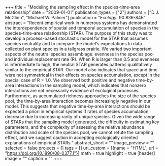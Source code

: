 +++
title = "Modeling the sampling effect in the species-time-area relationship"
date = "2009-01-01"
publication_types = ["2"]
authors = ["D.J. McGlinn", "Michael W. Palmer"]
publication = "_Ecology_, 90:836-846"
abstract = "Recent empirical work in numerous systems has demonstrated the interdependence of spatial and temporal accumulation of species in the species–time–area relationship (STAR). The purpose of this study was to develop a process-based stochastic model for the STAR that assumes species neutrality and to compare the model's expectations to data collected on plant species in a tallgrass prairie. We varied two important aspects of the neutral species assemblage: evenness in the species pool and individual replacement rate (R). When R is larger than 0.5 and evenness is intermediate to high, the neutral STAR generates patterns qualitatively similar to the empirical STAR. Our model also indicates that space and time were not symmetrical in their effects on species accumulation, except in the special case of R = 1.0. We observed both positive and negative time-by-area interactions in the sampling model, which indicates that nonzero interactions are not necessarily evidence of ecological processes. Furthermore, as accumulated richness approaches the size of the species pool, the time-by-area interaction becomes increasingly negative in our model. This suggests that negative time-by-area interactions should be expected a priori in empirical systems if rates of species accumulation decrease due to increasing rarity of unique species. Given the wide range of STARs that the sampling model generated, the difficulty in estimating key parameters, and the complexity of assessing the relative abundance distribution and scale of the species pool, we cannot refute the sampling effect, and we suggest caution in accepting ecologically oriented explanations of empirical STARs."
abstract_short = ""
image_preview = ""
selected = false
projects = []
tags = []
url_custom = [{name = "HTML", url = "https://doi.org/10.1890/08-0377.1"}]
math = true
highlight = true
[header]
image = ""
caption = ""
+++
